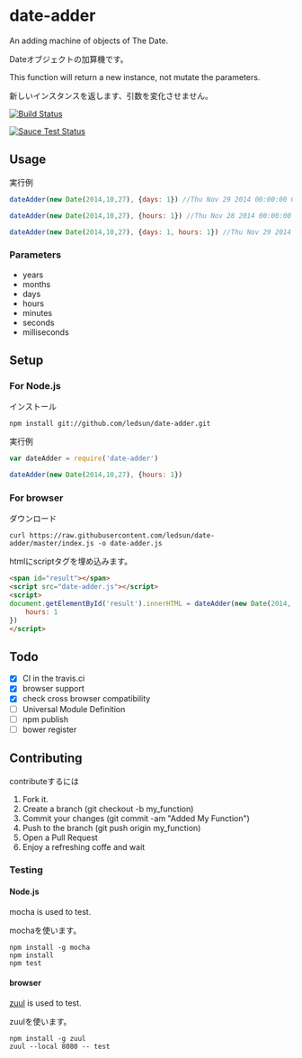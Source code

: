 # date-adder

An adding machine of objects of The Date.

Dateオブジェクトの加算機です。

This function will return a new instance, not mutate the parameters.

新しいインスタンスを返します、引数を変化させません。

[![Build Status](https://travis-ci.org/ledsun/date-adder.svg)](https://travis-ci.org/ledsun/date-adder)

[![Sauce Test Status](https://saucelabs.com/browser-matrix/date-adder.svg)](https://saucelabs.com/u/date-adder)

## Usage

実行例
```js
dateAdder(new Date(2014,10,27), {days: 1}) //Thu Nov 29 2014 00:00:00 GMT+0800 (JST)

dateAdder(new Date(2014,10,27), {hours: 1}) //Thu Nov 28 2014 00:00:00 GMT+0900 (JST)

dateAdder(new Date(2014,10,27), {days: 1, hours: 1}) //Thu Nov 29 2014 00:00:00 GMT+0900 (JST)
```

### Parameters
- years
- months
- days
- hours
- minutes
- seconds
- milliseconds

## Setup

### For Node.js
インストール
```
npm install git://github.com/ledsun/date-adder.git
```

実行例
```js
var dateAdder = require('date-adder')

dateAdder(new Date(2014,10,27), {hours: 1})
```

### For browser
ダウンロード
```
curl https://raw.githubusercontent.com/ledsun/date-adder/master/index.js -o date-adder.js
```

htmlにscriptタグを埋め込みます。
```html
<span id="result"></span>
<script src="date-adder.js"></script>
<script>
document.getElementById('result').innerHTML = dateAdder(new Date(2014, 10, 27), {
    hours: 1
})
</script>
```

## Todo
- [x] CI in the travis.ci
- [x] browser support
- [x] check cross browser compatibility
- [ ] Universal Module Definition
- [ ] npm publish
- [ ] bower register

## Contributing

contributeするには

1. Fork it.
1. Create a branch (git checkout -b my_function)
1. Commit your changes (git commit -am "Added My Function")
1. Push to the branch (git push origin my_function)
1. Open a Pull Request
1. Enjoy a refreshing coffe and wait

### Testing
#### Node.js

mocha is used to test.

mochaを使います。

```
npm install -g mocha
npm install
npm test
```

#### browser

[zuul](https://github.com/defunctzombie/zuul) is used to test.

zuulを使います。
```
npm install -g zuul
zuul --local 8080 -- test
```
